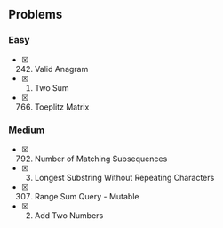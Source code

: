 ## Problems

### Easy
- [x] 242. Valid Anagram
- [x] 1. Two Sum
- [x] 766. Toeplitz Matrix

### Medium
- [x] 792. Number of Matching Subsequences
- [x] 3. Longest Substring Without Repeating Characters
- [x] 307. Range Sum Query - Mutable
- [x] 2. Add Two Numbers
